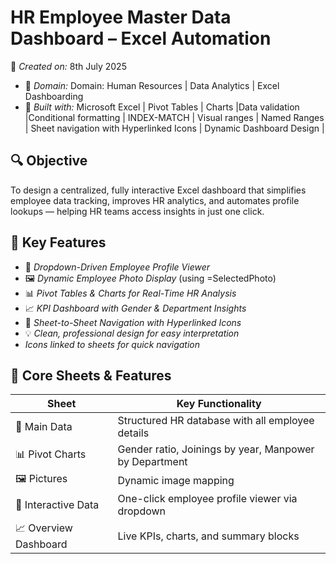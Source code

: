 # HR Employee Master Data Dashboard – Excel Automation

📅 *Created on:* 8th July 2025
- 💼 *Domain:* Domain: Human Resources | Data Analytics | Excel Dashboarding
- 🧩 *Built with:* Microsoft Excel | Pivot Tables | Charts |Data validation |Conditional formatting | INDEX-MATCH | Visual ranges |  Named Ranges | Sheet navigation with Hyperlinked Icons | Dynamic Dashboard Design |

## 🔍 Objective

To design a centralized, fully interactive Excel dashboard that simplifies employee data tracking, improves HR analytics, and automates profile lookups — helping HR teams access insights in just one click.

## 🌟 Key Features

- 🔽 *Dropdown-Driven Employee Profile Viewer*
- 🖼️ *Dynamic Employee Photo Display* (using =SelectedPhoto)
- 📊 *Pivot Tables & Charts for Real-Time HR Analysis*
- 📈 *KPI Dashboard with Gender & Department Insights*
- 🧭 *Sheet-to-Sheet Navigation with Hyperlinked Icons*
- 💡 *Clean, professional design for easy interpretation*
-  *Icons linked to sheets for quick navigation*

## 🧩 Core Sheets & Features

| Sheet | Key Functionality |
|-------|-------------------|
| 📄 Main Data | Structured HR database with all employee details |
| 📊 Pivot Charts | Gender ratio, Joinings by year, Manpower by Department |
| 🖼️ Pictures | Dynamic image mapping |
| 📑 Interactive Data | One-click employee profile viewer via dropdown |
| 📈 Overview Dashboard | Live KPIs, charts, and summary blocks |



